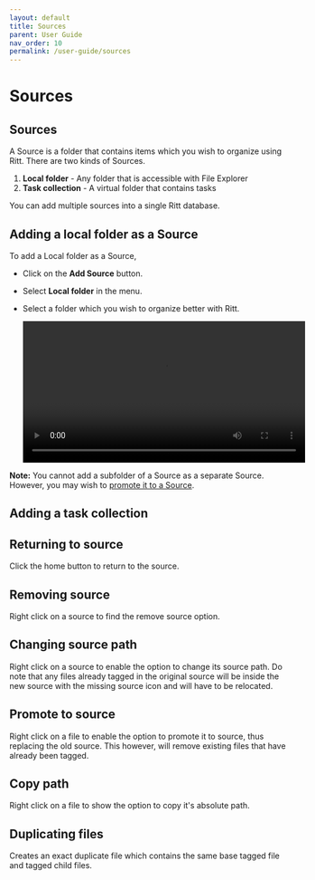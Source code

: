 ```yaml
---
layout: default
title: Sources
parent: User Guide
nav_order: 10
permalink: /user-guide/sources
---
```


# Sources

## Sources

A Source is a folder that contains items which you wish to organize using Ritt. There are two kinds of Sources.

1. **Local folder** - Any folder that is accessible with File Explorer
1. **Task collection** - A virtual folder that contains tasks

You can add multiple sources into a single Ritt database.

## Adding a local folder as a Source

To add a Local folder as a Source,

- Click on the **Add Source** button.
- Select **Local folder** in the menu.
- Select a folder which you wish to organize better with Ritt.

  <video autoplay loop width="500" controls>
    <source src="/img/MOV-Add-New-Source.mov" type="video/mp4">
  </video>



**Note:** You cannot add a subfolder of a Source as a separate Source. However, you may wish to [promote it to a Source](#promote-to-source).


## Adding a task collection



## Returning to source

Click the home button to return to the source.

## Removing source

Right click on a source to find the remove source option.

## Changing source path

Right click on a source to enable the option to change its source path. Do note that any files already tagged in the original source will be inside the new source with the missing source icon and will have to be relocated.

## Promote to source

Right click on a file to enable the option to promote it to source, thus replacing the old source. This however, will remove existing files that have already been tagged.

## Copy path
Right click on a file to show the option to copy it's absolute path.

## Duplicating files

Creates an exact duplicate file which contains the same base tagged file and tagged child files.



